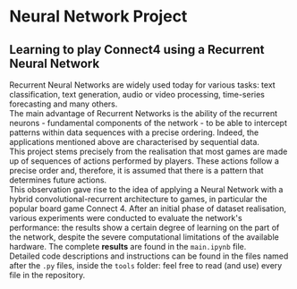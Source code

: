 # Neural Network Project
## Learning to play Connect4 using a Recurrent Neural Network
Recurrent Neural Networks are widely used today for various tasks: text classification, text generation, audio or video processing, time-series forecasting and many others.\
The main advantage of Recurrent Networks is the ability of the recurrent neurons - fundamental components of the network - to be able to intercept patterns within data sequences with a precise ordering. Indeed, the applications mentioned above are characterised by sequential data.\
This project stems precisely from the realisation that most games are made up of sequences of actions performed by players. These actions follow a precise order and, therefore, it is assumed that there is a pattern that determines future actions.\
This observation gave rise to the idea of applying a Neural Network with a hybrid convolutional-recurrent architecture to games, in particular the popular board game Connect 4. After an initial phase of dataset realisation, various experiments were conducted to evaluate the network's performance: the results show a certain degree of learning on the part of the network, despite the severe computational limitations of the available hardware.
The complete **results** are found in the `main.ipynb` file.\
Detailed code descriptions and instructions can be found in the files named after the `.py` files, inside the `tools` folder: feel free to read (and use) every file in the repository.
